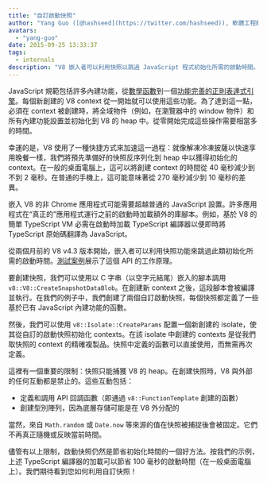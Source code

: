 ```yaml
---
title: "自訂啟動快照"
author: "Yang Guo ([@hashseed](https://twitter.com/hashseed)), 軟體工程師和引擎預熱供應商"
avatars:
  - "yang-guo"
date: 2015-09-25 13:33:37
tags:
  - internals
description: "V8 嵌入者可以利用快照以跳過 JavaScript 程式初始化所需的啟動時間。"
---
```

JavaScript 規範包括許多內建功能，從[數學函數](https://developer.mozilla.org/en/docs/Web/JavaScript/Reference/Global_Objects/Math)到一個[功能完善的正則表達式引擎](https://developer.mozilla.org/en/docs/Web/JavaScript/Guide/Regular_Expressions)。每個新創建的 V8 context 從一開始就可以使用這些功能。為了達到這一點，必須在 context 被創建時，將全域物件（例如，在瀏覽器中的 window 物件）和所有內建功能設置並初始化到 V8 的 heap 中。從零開始完成這些操作需要相當多的時間。

<!--truncate-->
幸運的是，V8 使用了一種快捷方式來加速這一過程：就像解凍冷凍披薩以快速享用晚餐一樣，我們將預先準備好的快照反序列化到 heap 中以獲得初始化的 context。在一般的桌面電腦上，這可以將創建 context 的時間從 40 毫秒減少到不到 2 毫秒。在普通的手機上，這可能意味著從 270 毫秒減少到 10 毫秒的差異。

嵌入 V8 的非 Chrome 應用程式可能需要超越普通的 JavaScript 設置。許多應用程式在“真正的”應用程式運行之前的啟動時加載額外的庫腳本。例如，基於 V8 的簡單 TypeScript VM 必需在啟動時加載 TypeScript 編譯器以便即時將 TypeScript 原始碼翻譯為 JavaScript。

從兩個月前的 V8 v4.3 版本開始，嵌入者可以利用快照功能來跳過此類初始化所需的啟動時間。[測試案例](https://chromium.googlesource.com/v8/v8.git/+/4.5.103.9/test/cctest/test-serialize.cc#661)展示了這個 API 的工作原理。

要創建快照，我們可以使用以 C 字串（以空字元結尾）嵌入的腳本調用 `v8::V8::CreateSnapshotDataBlob`。在創建新 context 之後，這段腳本會被編譯並執行。在我們的例子中，我們創建了兩個自訂啟動快照，每個快照都定義了一些基於已有 JavaScript 內建功能的函數。

然後，我們可以使用 `v8::Isolate::CreateParams` 配置一個新創建的 isolate，使其從自訂的啟動快照初始化 contexts。在該 isolate 中創建的 contexts 是從我們取快照的 context 的精確複製品。快照中定義的函數可以直接使用，而無需再次定義。

這裡有一個重要的限制：快照只能捕獲 V8 的 heap。在創建快照時，V8 與外部的任何互動都是禁止的。這些互動包括：

- 定義和調用 API 回調函數（即通過 `v8::FunctionTemplate` 創建的函數）
- 創建型別陣列，因為底層存儲可能是在 V8 外分配的

當然，來自 `Math.random` 或 `Date.now` 等來源的值在快照被捕捉後會被固定。它們不再真正隨機或反映當前時間。

儘管有以上限制，啟動快照仍然是節省初始化時間的一個好方法。按我們的示例，上述 TypeScript 編譯器的加載可以節省 100 毫秒的啟動時間（在一般桌面電腦上）。我們期待看到您如何利用自訂快照！
